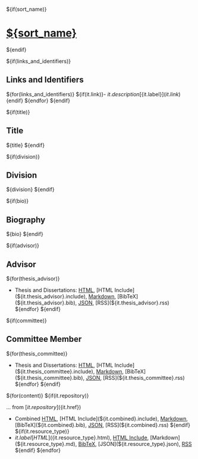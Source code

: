 
${if(sort_name)}
# [${sort_name}](./)
${endif}

${if(links_and_identifiers)}
## Links and Identifiers

${for(links_and_identifiers)}
${if(it.link)}- ${it.description} [${it.label}](${it.link})${endif}
${endfor}
${endif}

${if(title)}
## Title

${title}
${endif}

${if(division)}

## Division

${division}
${endif}

${if(bio)}
## Biography

${bio}
${endif}

${if(advisor)}

## Advisor

${for(thesis_advisor)}
- Thesis and Dissertations: [HTML](${it.thesis_advisor}.html), [HTML Include](${it.thesis_advisor}.include), [Markdown](${it.thesis_advisor}.md), [BibTeX](${it.thesis_advisor}.bib), [JSON](${it.thesis_advisor}.json), [RSS](${it.thesis_advisor}.rss)
${endfor}
${endif}

${if(committee)}

## Committee Member

${for(thesis_committee)}
- Thesis and Dissertations: [HTML](${it.thesis_committee}.html), [HTML Include](${it.thesis_committee}.include), [Markdown](${it.thesis_committee}.md), [BibTeX](${it.thesis_committee}.bib), [JSON](${it.thesis_committee}.json), [RSS](${it.thesis_committee}.rss)
${endfor}
${endif}

${for(content)}
${if(it.repository)}

... from [${it.repository}](${it.href})

- Combined [HTML](${it.combined}.html), [HTML Include](${it.combined}.include), [Markdown](${it.combined}.md), [BibTeX](${it.combined}.bib), [JSON](${it.combined}.json), [RSS](${it.combined}.rss)
${endif}
${if(it.resource_type)}
- ${it.label} [HTML](${it.resource_type}.html), [HTML Include](${it.resource_type}.include), [Markdown](${it.resource_type}.md), [BibTeX](${it.resource_type}.bib), [JSON](${it.resource_type}.json), [RSS](${it.resource_type}.rss)
${endif}
${endfor}


